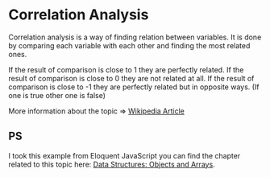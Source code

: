 # Correlation Analysis

Correlation analysis is a way of finding relation between variables.
It is done by comparing each variable with each other and finding the most related ones.

If the result of comparison is close to 1 they are perfectly related.
If the result of comparison is close to 0 they are not related at all.
If the result of comparison is close to -1 they are perfectly related but in opposite ways. (If one is true other one is false)

More information about the topic => [Wikipedia Article](https://en.wikipedia.org/wiki/Correlation)

## PS

I took this example from Eloquent JavaScript you can find the chapter related to this topic here: [Data Structures: Objects and Arrays](https://eloquentjavascript.net/04_data.html).

